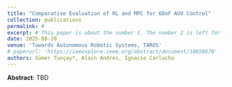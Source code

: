 ```yaml
---
title: "Comparative Evaluation of RL and MPC for 6DoF AUV Control"
collection: publications
permalink: #
excerpt: #'This paper is about the number 1. The number 2 is left for future work.'
date: 2025-08-20
venue: 'Towards Autonomous Robotic Systems, TAROS'
# paperurl: 'https://ieeexplore.ieee.org/abstract/document/10650670'
authors: Sümer Tunçay*, Alain Andres, Ignacio Carlucho
---
```

**Abstract**: TBD